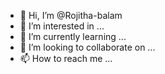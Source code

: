 - 👋 Hi, I’m @Rojitha-balam
- 👀 I’m interested in ...
- 🌱 I’m currently learning ...
- 💞️ I’m looking to collaborate on ...
- 📫 How to reach me ...

<!---
Rojitha-balam/Rojitha-balam is a ✨ special ✨ repository because its `README.md` (this file) appears on your GitHub profile.
You can click the Preview link to take a look at your changes.
--->
